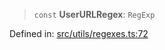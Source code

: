 > `const` **UserURLRegex**: `RegExp`

Defined in: [src/utils/regexes.ts:72](https://github.com/bhavjitChauhan/khan-api/blob/67d30ab4498111952301bcaddbef9a132bf75105/src/utils/regexes.ts#L72)
